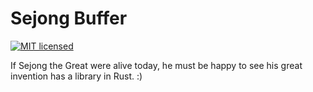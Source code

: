 # Sejong Buffer

[![MIT licensed](https://img.shields.io/badge/license-MIT-blue.svg)](./LICENSE)

If Sejong the Great were alive today, he must be happy to see his great invention has a library in Rust. :)
